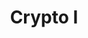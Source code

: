 ---
credit:
- Husnain Raza
- Anakin Dey
- Heassam Uddin
- Pranav Goel
- Nebu
featured: false
location: Siebel CS 2405 + Zoom
recording: 'https://youtu.be/QlV_C6xA3GA'
slides: crypto_i_meeting.pdf
tags:
- crypto
- intro
- encoding
- bases
- ciphers
- symmetric encryption
- asymmetric encryption
- xor
- aes
- dhke
- rsa
time_close: ''
time_start: 2021-09-23T18:00:00.000000-05:00
title: Crypto I
week_number: 4
---